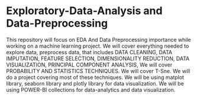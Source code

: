 # Exploratory-Data-Analysis and Data-Preprocessing
This repository will focus on EDA And Data Preprocessing importance while working on a machine learning project.
We will cover everything needed to explore data, preprocess data, that includes DATA CLEANING, DATA IMPUTATION, FEATURE SELECTION, DIMENSIONALITY REDUCTION, DATA VISUALIZATION, PRINCIPAL COMPONENT ANALYSIS,
We will cover PROBABILITY AND STATISTICS TECHNIQUES.
We will cover T-Sne.
We will do a project covering most of these techniques. 
We will be using matplot library, seaborn library and plotly library for data visualization.
We will be using POWER-BI collections for data-analytics and data visualization.

